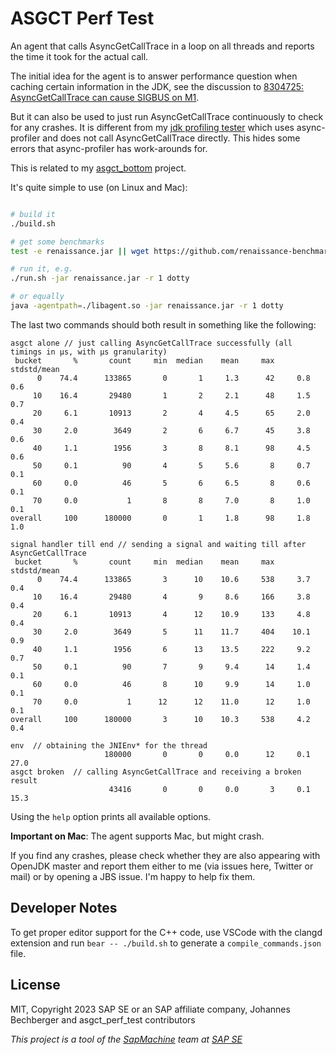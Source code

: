 ASGCT Perf Test
===============

An agent that calls AsyncGetCallTrace in a loop on all threads and reports the time it took for the actual call.

The initial idea for the agent is to answer performance question when caching certain information in the JDK,
see the discussion to [8304725: AsyncGetCallTrace can cause SIGBUS on M1](https://github.com/openjdk/jdk/pull/13144).

But it can also be used to just run AsyncGetCallTrace continuously to check for any crashes. It is different from my [jdk profiling tester](https://github.com/parttimenerd/jdk-profiling-tester) which uses async-profiler and does not call AsyncGetCallTrace directly.
This hides some errors that async-profiler has work-arounds for.


This is related to my [asgct_bottom](https://github.com/parttimenerd/asgct_bottom) project.

It's quite simple to use (on Linux and Mac):

```sh

# build it
./build.sh

# get some benchmarks
test -e renaissance.jar || wget https://github.com/renaissance-benchmarks/renaissance/releases/download/v0.14.2/renaissance-gpl-0.14.2.jar -O renaissance.jar

# run it, e.g.
./run.sh -jar renaissance.jar -r 1 dotty

# or equally
java -agentpath=./libagent.so -jar renaissance.jar -r 1 dotty
```

The last two commands should both result in something like the following:

```
asgct alone // just calling AsyncGetCallTrace successfully (all timings in µs, with µs granularity) 
 bucket       %       count     min  median    mean     max     stdstd/mean
      0    74.4      133865       0       1     1.3      42     0.8     0.6
     10    16.4       29480       1       2     2.1      48     1.5     0.7
     20     6.1       10913       2       4     4.5      65     2.0     0.4
     30     2.0        3649       2       6     6.7      45     3.8     0.6
     40     1.1        1956       3       8     8.1      98     4.5     0.6
     50     0.1          90       4       5     5.6       8     0.7     0.1
     60     0.0          46       5       6     6.5       8     0.6     0.1
     70     0.0           1       8       8     7.0       8     1.0     0.1
overall     100      180000       0       1     1.8      98     1.8     1.0

signal handler till end // sending a signal and waiting till after AsyncGetCallTrace
 bucket       %       count     min  median    mean     max     stdstd/mean
      0    74.4      133865       3      10    10.6     538     3.7     0.4
     10    16.4       29480       4       9     8.6     166     3.8     0.4
     20     6.1       10913       4      12    10.9     133     4.8     0.4
     30     2.0        3649       5      11    11.7     404    10.1     0.9
     40     1.1        1956       6      13    13.5     222     9.2     0.7
     50     0.1          90       7       9     9.4      14     1.4     0.1
     60     0.0          46       8      10     9.9      14     1.0     0.1
     70     0.0           1      12      12    11.0      12     1.0     0.1
overall     100      180000       3      10    10.3     538     4.2     0.4

env  // obtaining the JNIEnv* for the thread
                     180000       0       0     0.0      12     0.1    27.0
asgct broken  // calling AsyncGetCallTrace and receiving a broken result
                      43416       0       0     0.0       3     0.1    15.3
```


Using the `help` option prints all available options.


**Important on Mac**: The agent supports Mac, but might crash.

If you find any crashes, please check whether they are also appearing
with OpenJDK master and report them either to me (via issues here, Twitter or mail) or by opening a JBS issue. I'm happy to help fix them.

Developer Notes
---------------

To get proper editor support for the C++ code, use VSCode with the clangd extension and
run `bear -- ./build.sh` to generate a `compile_commands.json` file.

License
-------
MIT, Copyright 2023 SAP SE or an SAP affiliate company, Johannes Bechberger
and asgct_perf_test contributors


*This project is a tool of the [SapMachine](https://sapmachine.io) team
at [SAP SE](https://sap.com)*